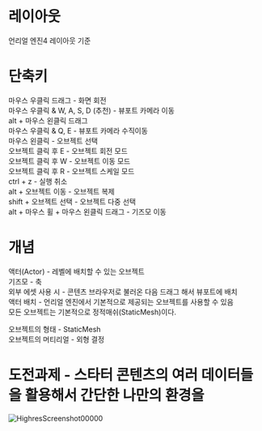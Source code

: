 # 레이아웃
언리얼 엔진4 레이아웃 기준

# 단축키
마우스 우클릭 드래그 - 화면 회전                                            
마우스 우클릭 & W, A, S, D (추천) - 뷰포트 카메라 이동                                 
alt + 마우스 왼클릭 드래그                              
마우스 우클릭 & Q, E - 뷰포트 카메라 수직이동                           
마우스 왼클릭 - 오브젝트 선택                      
오브젝트 클릭 후 E - 오브젝트 회전 모드                       
오브젝트 클릭 후 W - 오브젝트 이동 모드                            
오브젝트 클릭 후 R - 오브젝트 스케일 모드                            
ctrl + z - 실행 취소                           
alt + 오브젝트 이동 - 오브젝트 복제                         
shift + 오브젝트 선택 - 오브젝트 다중 선택                        
alt + 마우스 휠 + 마우스 왼클릭 드래그 - 기즈모 이동

# 개념
액터(Actor) - 레벨에 배치할 수 있는 오브젝트                               
기즈모 - 축                        
외부 에셋 사용 시 - 콘텐츠 브라우저로 불러온 다음 드래그 해서 뷰포트에 배치                               
액터 배치 - 언리얼 엔진에서 기본적으로 제공되는 오브젝트를 사용할 수 있음                           
모든 오브젝트는 기본적으로 정적매쉬(StaticMesh)이다.

오브젝트의 형태 - StaticMesh             
오브젝트의 머티리얼 - 외형 결정

# 도전과제 - 스타터 콘텐츠의 여러 데이터들을 활용해서 간단한 나만의 환경을 
![HighresScreenshot00000](https://user-images.githubusercontent.com/81175672/175955058-bc2c9d76-dcf6-45e9-831d-ad1c1bbcbb0b.png)
